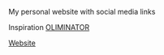 My personal website with social media links

Inspiration [OLIMINATOR](https://github.com/OLIMINATOR)

[Website](https://damferr.xyz/)
